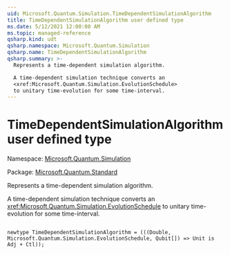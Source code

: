 ```yaml
---
uid: Microsoft.Quantum.Simulation.TimeDependentSimulationAlgorithm
title: TimeDependentSimulationAlgorithm user defined type
ms.date: 5/12/2021 12:00:00 AM
ms.topic: managed-reference
qsharp.kind: udt
qsharp.namespace: Microsoft.Quantum.Simulation
qsharp.name: TimeDependentSimulationAlgorithm
qsharp.summary: >-
  Represents a time-dependent simulation algorithm.

  A time-dependent simulation technique converts an
  <xref:Microsoft.Quantum.Simulation.EvolutionSchedule>
  to unitary time-evolution for some time-interval.
---
```


# TimeDependentSimulationAlgorithm user defined type

Namespace: [Microsoft.Quantum.Simulation](xref:Microsoft.Quantum.Simulation)

Package: [Microsoft.Quantum.Standard](https://nuget.org/packages/Microsoft.Quantum.Standard)


Represents a time-dependent simulation algorithm.A time-dependent simulation technique converts an<xref:Microsoft.Quantum.Simulation.EvolutionSchedule>to unitary time-evolution for some time-interval.

```qsharp

newtype TimeDependentSimulationAlgorithm = (((Double, Microsoft.Quantum.Simulation.EvolutionSchedule, Qubit[]) => Unit is Adj + Ctl));
```

